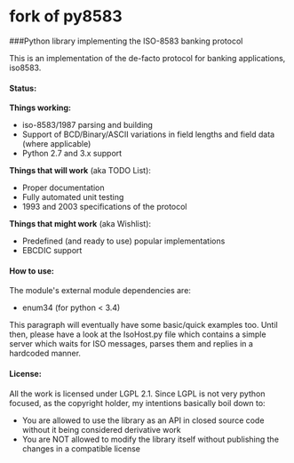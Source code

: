 # fork of py8583
###Python library implementing the ISO-8583 banking protocol

This is an implementation of the de-facto protocol for banking applications, iso8583.

#### Status:
**Things working:**

* iso-8583/1987 parsing and building
* Support of BCD/Binary/ASCII variations in field lengths and field data (where applicable)
* Python 2.7 and 3.x support

**Things that will work** (aka TODO List):

* Proper documentation
* Fully automated unit testing
* 1993 and 2003 specifications of the protocol

**Things that might work** (aka Wishlist):

* Predefined (and ready to use) popular implementations
* EBCDIC support

#### How to use:
The module's external module dependencies are:

* enum34 (for python &lt; 3.4)
    
This paragraph will eventually have some basic/quick examples too. Until then, please have a look at the IsoHost.py file which contains a simple server which waits for ISO messages, parses them and replies in a hardcoded manner.

#### License:
All the work is licensed under LGPL 2.1. Since LGPL is not very python focused, as the copyright holder, my intentions 
basically boil down to:

* You are allowed to use the library as an API in closed source code without it being considered derivative work
* You are NOT allowed to modify the library itself without publishing the changes in a compatible license
